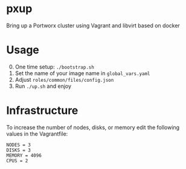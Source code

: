# pxup

Bring up a Portworx cluster using Vagrant and libvirt based on docker

# Usage

0. One time setup: `./bootstrap.sh`
1. Set the name of your image name in `global_vars.yaml` 
2. Adjust `roles/common/files/config.json`
3. Run `./up.sh` and enjoy

# Infrastructure

To increase the number of nodes, disks, or memory edit the following values
in the Vagrantfile:

```
NODES = 3
DISKS = 3
MEMORY = 4096
CPUS = 2
```

